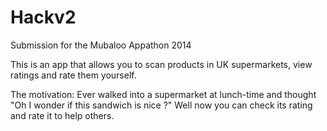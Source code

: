 Hackv2
======

Submission for the Mubaloo Appathon 2014

This is an app that allows you to scan products in UK supermarkets, view ratings and rate them yourself.

The motivation: Ever walked into a supermarket at lunch-time and thought "Oh I wonder if this sandwich is nice ?"
Well now you can check its rating and rate it to help others.
